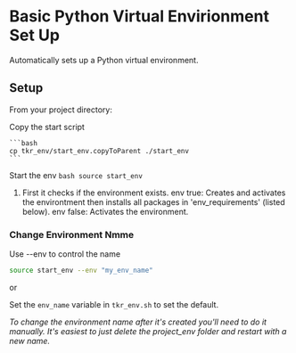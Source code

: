 # Basic Python Virtual Envirionment Set Up
 Automatically sets up a Python virtual environment. 

## Setup

From your project directory: 

Copy the start script

    ```bash
    cp tkr_env/start_env.copyToParent ./start_env
    ```

Start the env
    ```bash
    source start_env
    ```    
    
1. First it checks if the environment exists.
env true: Creates and activates the environtment then installs all packages in 'env_requirements' (listed below). 
env false: Activates the environment.

### Change Environment Nmme

Use --env to control the name

```bash
source start_env --env "my_env_name"
```

or 

Set the `env_name` variable in `tkr_env.sh` to set the default. 


*To change the environment name after it's created you'll need to do it manually.*
*It's easiest to just delete the project_env folder and restart with a new name.*